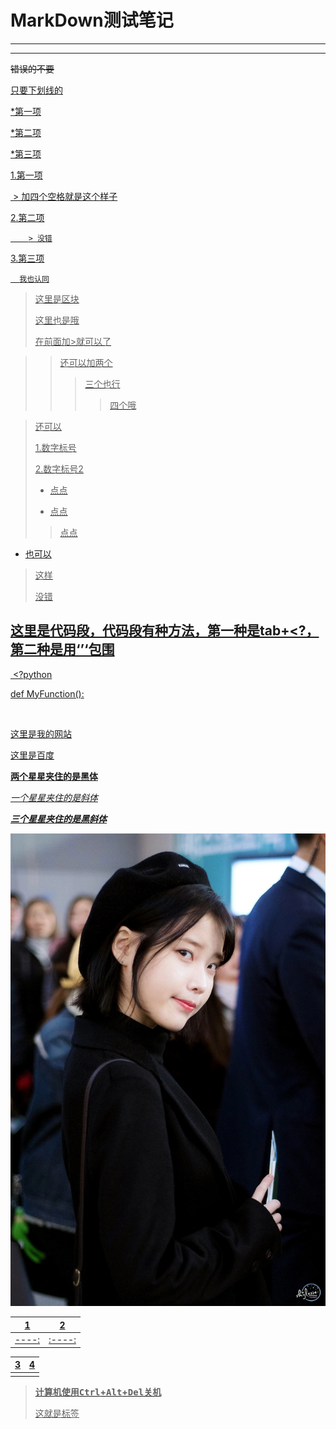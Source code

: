 
# MarkDown测试笔记


***

[^作者]:江悦  
[^学号]:20171000322
[^班级号]:111172

***



~~错误的不要~~

<u>只要下划线的<u></u>



*第一项

*第二项

*第三项

1.第一项

​	    > 加四个空格就是这个样子

2.第二项

 	    > 没错

3.第三项

  	  我也认同



>  这里是区块
>
>  这里也是哦
>
>  在前面加>就可以了

> >  还可以加两个
> >
> > > 三个也行
> > >
> > > > 四个哦



> 还可以
>
> 1.数字标号
>
> 2.数字标号2
>
> + 点点
>
> - 点点
>
> > 点点

+ 也可以

> 这样
>
> 没错

## 这里是代码段，代码段有种方法，第一种是tab+<?，第二种是用‘’‘包围



​		<?python

def MyFunction():

​		

[这里是我的网站](http://www.jxdalze.xyz)

[这里是百度](www.baidu.com)

**两个星星夹住的是黑体**

*一个星星夹住的是斜体*

***三个星星夹住的是黑斜体***



![alt 我家U宝](iu996.png)

|   1   |   2    |
| :---: | :----: |
| ----: | :----: |

|  3   |  4   |
| :--: | :--: |
|      |      |

> **计算机使用<kbd>Ctrl</kbd>+<kbd>Alt</kbd>+<kbd>Del</kbd>关机**
>
> <kbd>这就是</kbd>标签





